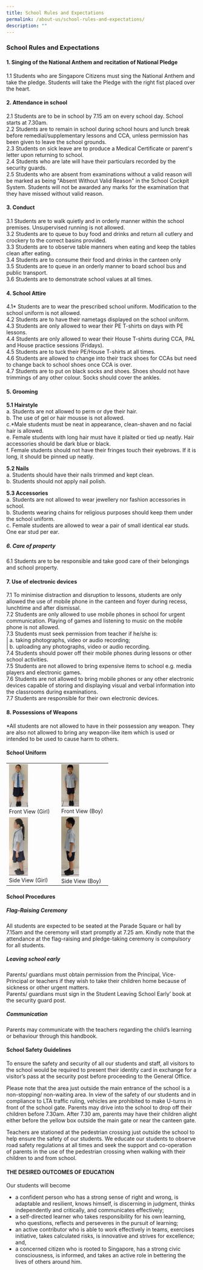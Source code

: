 ```yaml
---
title: School Rules and Expectations
permalink: /about-us/school-rules-and-expectations/
description: ""
---
```

### School Rules and Expectations


#### 1\. Singing of the National Anthem and recitation of National Pledge

1.1 Students who are Singapore Citizens must sing the National Anthem and take the pledge. Students will take the Pledge with the right fist placed over the heart.

  

#### 2\. Attendance in school

2.1 Students are to be in school by 7.15 am on every school day. School starts at 7.30am. 
<br>
2.2 Students are to remain in school during school hours and lunch break before remedial/supplementary lessons and CCA, unless permission has been given to leave the school grounds.
<br>
2.3 Students on sick leave are to produce a Medical Certificate or parent's letter upon returning to school.
<br>
2.4 Students who are late will have their particulars recorded by the security guards. 
<br>
2.5 Students who are absent from examinations without a valid reason will be marked as being "Absent Without Valid Reason" in the School Cockpit System. Students will not be awarded any marks for the examination that they have missed without valid reason.

  

#### 3\. Conduct

3.1 Students are to walk quietly and in orderly manner within the school premises. Unsupervised running is not allowed.
<br>
3.2 Students are to queue to buy food and drinks and return all cutlery and crockery to the correct basins provided.
<br>
3.3 Students are to observe table manners when eating and keep the tables clean after eating.
<br>
3.4 Students are to consume their food and drinks in the canteen only
<br>
3.5 Students are to queue in an orderly manner to board school bus and public transport.
<br>
3.6 Students are to demonstrate school values at all times.

  

#### 4\. School Attire

4.1\* Students are to wear the prescribed school uniform. Modification to the school uniform is not allowed.
<br>
4.2 Students are to have their nametags displayed on the school uniform.
<br>
4.3 Students are only allowed to wear their PE T-shirts on days with PE lessons.
<br>
4.4 Students are only allowed to wear their House T-shirts during CCA, PAL and House practice sessions (Fridays).
<br>
4.5 Students are to tuck their PE/House T-shirts at all times.
<br>
4.6 Students are allowed to change into their track shoes for CCAs but need to change back to school shoes once CCA is over.
<br>
4.7 Students are to put on black socks and shoes. Shoes should not have trimmings of any other colour. Socks should cover the ankles.

  

#### 5\. Grooming

**5.1 Hairstyle**
<br>
a. Students are not allowed to perm or dye their hair.
<br>
b. The use of gel or hair mousse is not allowed.
<br>
c.\*Male students must be neat in appearance, clean-shaven and no facial hair is allowed. 
<br>
e. Female students with long hair must have it plaited or tied up neatly. Hair accessories should be dark blue or black.
<br>
f. Female students should not have their fringes touch their eyebrows. If it is long, it should be pinned up neatly.

**5.2 Nails**
<br>
a. Students should have their nails trimmed and kept clean.
<br>
b. Students should not apply nail polish. 

**5.3 Accessories**
<br>
a. Students are not allowed to wear jewellery nor fashion accessories in school.  
<br>
b. Students wearing chains for religious purposes should keep them under the school uniform.
<br>
c. Female students are allowed to wear a pair of small identical ear studs. One ear stud per ear.

  

##### 6\. Care of property

6.1 Students are to be responsible and take good care of their belongings and school property.

  

#### 7\. Use of electronic devices

7.1 To minimise distraction and disruption to lessons, students are only allowed the use of mobile phone in the canteen and foyer during recess, lunchtime and after dismissal.
<br>
7.2 Students are only allowed to use mobile phones in school for urgent communication. Playing of games and listening to music on the mobile phone is not allowed.
<br>
7.3 Students must seek permission from teacher if he/she is: 
<br>
| a. taking photographs, video or audio recording;
<br>
| b. uploading any photographs, video or audio recording.
<br>
7.4 Students should power off their mobile phones during lessons or other school activities.
<br>
7.5 Students are not allowed to bring expensive items to school e.g. media players and electronic games.
<br>
7.6 Students are not allowed to bring mobile phones or any other electronic devices capable of storing and displaying visual and verbal information into the classrooms during examinations.
<br>
7.7 Students are responsible for their own electronic devices.



#### 8\. Possessions of Weapons

\*All students are not allowed to have in their possession any weapon. They are also not allowed to bring any weapon-like item which is used or intended to be used to cause harm to others.  

  

  

#### School Uniform

<table style="width:75%">
	<tr>
		<td>
			<img src="/images/Front%20View%20(Girl).jpg" style="width:40%"/>
			<br>
			Front View (Girl)
		</td>
		<td>
			<img src="/images/Front%20View%20(Boy).jpg" style="width:40%"/>
			<br>
			Front View (Boy)
		</td>
	</tr>
	<tr>
		<td>
			<img src="/images/Side%20View%20(Girl).jpg" style="width:40%"/>
			<br>
			Side View (Girl)
		</td>
		<td>
			<img src="/images/Side%20View%20(Boy).jpg" style="width:40%"/>
			<br>
			Side View (Boy)
		</td>
	</tr>
</table>
			

#### School Procedures


##### Flag-Raising Ceremony

All students are expected to be seated at the Parade Square or hall by 7.15am and the ceremony will start promptly at 7.25 am. Kindly note that the attendance at the flag-raising and pledge-taking ceremony is compulsory for all students.

  

##### Leaving school early

Parents/ guardians must obtain permission from the Principal, Vice-Principal or teachers if they wish to take their children home because of sickness or other urgent matters.
<br>
Parents/ guardians must sign in the Student Leaving School Early’ book at the security guard post.

  

##### Communication

Parents may communicate with the teachers regarding the child’s learning or behaviour through this handbook.

  

#### School Safety Guidelines


To ensure the safety and security of all our students and staff, all visitors to the school would be required to present their identity card in exchange for a visitor’s pass at the security post before proceeding to the General Office.
<br>

Please note that the area just outside the main entrance of the school is a non-stopping/ non-waiting area. In view of the safety of our students and in compliance to LTA traffic ruling, vehicles are prohibited to make U-turns in front of the school gate. Parents may drive into the school to drop off their children before 7.30am. After 7.30 am, parents may have their children alight either before the yellow box outside the main gate or near the canteen gate.
<br>

Teachers are stationed at the pedestrian crossing just outside the school to help ensure the safety of our students. We educate our students to observe road safety regulations at all times and seek the support and co-operation of parents in the use of the pedestrian crossing when walking with their children to and from school.

  

#### THE DESIRED OUTCOMES OF EDUCATION


Our students will become

*   a confident person who has a strong sense of right and wrong, is adaptable and resilient, knows himself, is discerning in judgment, thinks independently and critically, and communicates effectively;
*   a self-directed learner who takes responsibility for his own learning, who questions, reflects and perseveres in the pursuit of learning;
*   an active contributor who is able to work effectively in teams, exercises initiative, takes calculated risks, is innovative and strives for excellence; and,
*   a concerned citizen who is rooted to Singapore, has a strong civic consciousness, is informed, and takes an active role in bettering the lives of others around him.